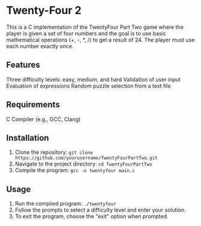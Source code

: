 # Twenty-Four 2
This is a C implementation of the TwentyFour Part Two game where the player is given a set of four numbers and the goal is to use basic mathematical operations (+, -, *, /) to get a result of 24. The player must use each number exactly once.

## Features
Three difficulty levels: easy, medium, and hard
Validation of user input
Evaluation of expressions
Random puzzle selection from a text file

## Requirements
C Compiler (e.g., GCC, Clang)

## Installation
1. Clone the repository:
```git clone https://github.com/yourusername/TwentyFourPartTwo.git```
2. Navigate to the project directory:
```cd TwentyFourPartTwo```
3. Compile the program:
```gcc -o twentyfour main.c```

## Usage
1. Run the complied program:
```./twentyfour```
2. Follow the prompts to select a difficulty level and enter your solution.
3. To exit the program, choose the "exit" option when prompted.
